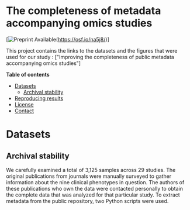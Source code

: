 # The completeness of metadata accompanying omics studies

[![Preprint Available](https://img.shields.io/badge/Preprint-online-green.svg)(https://osf.io/na5j8/)]

This project contains the links to the datasets and the figures that were used for our study : ["Improving the completeness of public metadata accompanying omics studies"]

**Table of contents**
* [Datasets](#datasets)
  * [Archival stability](#archival-stability)
* [Reproducing results](#reproducing-results)
* [License](#license)
* [Contact](#contact)


# Datasets

## Archival stability

We carefully examined a total of 3,125 samples across 29 studies. The original publications from journals were manually surveyed to gather information about the nine clinical phenotypes in question. The authors of these publications who own the data were contacted personally to obtain the complete data that was analyzed for that particular study. To extract metadata from the public repository, two Python scripts were used. 
